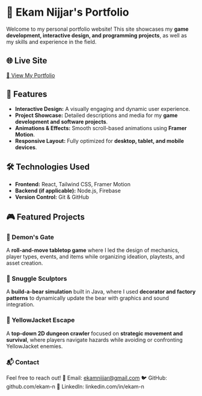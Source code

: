 # 🚀 Ekam Nijjar's Portfolio  

Welcome to my personal portfolio website! This site showcases my **game development, interactive design, and programming projects**, as well as my skills and experience in the field.  

## 🌐 Live Site  
[🔗 View My Portfolio](ekamn.com)  

## 📌 Features  
- **Interactive Design:** A visually engaging and dynamic user experience.  
- **Project Showcase:** Detailed descriptions and media for my **game development and software projects**.  
- **Animations & Effects:** Smooth scroll-based animations using **Framer Motion**.  
- **Responsive Layout:** Fully optimized for **desktop, tablet, and mobile devices**.  

## 🛠 Technologies Used  
- **Frontend:** React, Tailwind CSS, Framer Motion  
- **Backend (if applicable):** Node.js, Firebase  
- **Version Control:** Git & GitHub  

## 🎮 Featured Projects  
### **🎲 Demon's Gate**  
A **roll-and-move tabletop game** where I led the design of mechanics, player types, events, and items while organizing ideation, playtests, and asset creation.  

### **🧸 Snuggle Sculptors**  
A **build-a-bear simulation** built in Java, where I used **decorator and factory patterns** to dynamically update the bear with graphics and sound integration.  

### **🐝 YellowJacket Escape**  
A **top-down 2D dungeon crawler** focused on **strategic movement and survival**, where players navigate hazards while avoiding or confronting YellowJacket enemies.  

### 📬 Contact
Feel free to reach out!
📧 Email: ekamnijjar@gmail.com
🐦 GitHub: github.com/ekam-n
💼 LinkedIn: linkedin.com/in/ekam-n
